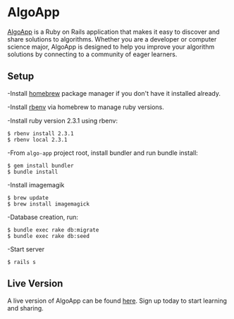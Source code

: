 # AlgoApp

[AlgoApp](http://ec2-35-166-176-9.us-west-2.compute.amazonaws.com/posts) is a Ruby on Rails application that makes it easy to discover and share solutions to algorithms. Whether you are a developer or computer science major, AlgoApp is designed to help you improve your algorithm solutions by connecting to a community of eager learners.

## Setup

-Install [homebrew](https://brew.sh/) package manager if you don't have it installed already.

-Install [rbenv](https://github.com/rbenv/rbenv#homebrew-on-mac-os-x) via homebrew to manage ruby versions.

-Install ruby version 2.3.1 using rbenv:
```
$ rbenv install 2.3.1
$ rbenv local 2.3.1
```

-From `algo-app` project root, install bundler and run bundle install:
```
$ gem install bundler
$ bundle install
```

-Install imagemagik
```
$ brew update
$ brew install imagemagick
```

-Database creation, run:
```
$ bundle exec rake db:migrate
$ bundle exec rake db:seed
```

-Start server
```
$ rails s
```

## Live Version

A live version of AlgoApp can be found [here](http://ec2-35-166-176-9.us-west-2.compute.amazonaws.com/posts). Sign up today to start learning and sharing.
